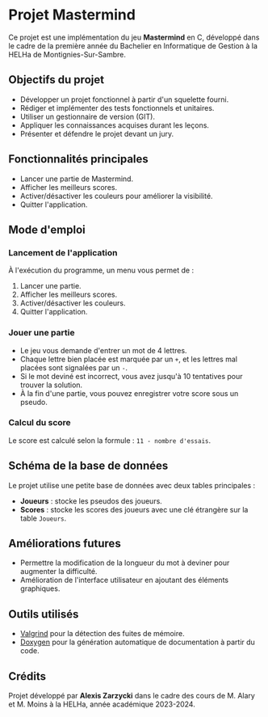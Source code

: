 # Projet Mastermind

Ce projet est une implémentation du jeu **Mastermind** en C, développé dans le cadre de la première année du Bachelier en Informatique de Gestion à la HELHa de Montignies-Sur-Sambre.

## Objectifs du projet

- Développer un projet fonctionnel à partir d'un squelette fourni.
- Rédiger et implémenter des tests fonctionnels et unitaires.
- Utiliser un gestionnaire de version (GIT).
- Appliquer les connaissances acquises durant les leçons.
- Présenter et défendre le projet devant un jury.

## Fonctionnalités principales

- Lancer une partie de Mastermind.
- Afficher les meilleurs scores.
- Activer/désactiver les couleurs pour améliorer la visibilité.
- Quitter l'application.

## Mode d'emploi

### Lancement de l'application

À l'exécution du programme, un menu vous permet de :

1. Lancer une partie.
2. Afficher les meilleurs scores.
3. Activer/désactiver les couleurs.
4. Quitter l'application.

### Jouer une partie

- Le jeu vous demande d'entrer un mot de 4 lettres.
- Chaque lettre bien placée est marquée par un `+`, et les lettres mal placées sont signalées par un `-`.
- Si le mot deviné est incorrect, vous avez jusqu'à 10 tentatives pour trouver la solution.
- À la fin d'une partie, vous pouvez enregistrer votre score sous un pseudo.

### Calcul du score

Le score est calculé selon la formule : `11 - nombre d'essais`.

## Schéma de la base de données

Le projet utilise une petite base de données avec deux tables principales :

- **Joueurs** : stocke les pseudos des joueurs.
- **Scores** : stocke les scores des joueurs avec une clé étrangère sur la table `Joueurs`.

## Améliorations futures

- Permettre la modification de la longueur du mot à deviner pour augmenter la difficulté.
- Amélioration de l'interface utilisateur en ajoutant des éléments graphiques.

## Outils utilisés

- [Valgrind](https://valgrind.org/) pour la détection des fuites de mémoire.
- [Doxygen](https://www.doxygen.nl/) pour la génération automatique de documentation à partir du code.

## Crédits

Projet développé par **Alexis Zarzycki** dans le cadre des cours de M. Alary et M. Moins à la HELHa, année académique 2023-2024.
